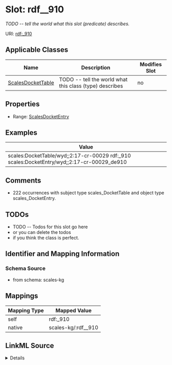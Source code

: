 

# Slot: rdf__910


_TODO -- tell the world what this slot (predicate) describes._





URI: [rdf:_910](http://www.w3.org/1999/02/22-rdf-syntax-ns#_910)



<!-- no inheritance hierarchy -->





## Applicable Classes

| Name | Description | Modifies Slot |
| --- | --- | --- |
| [ScalesDocketTable](../classes/ScalesDocketTable.md) | TODO -- tell the world what this class (type) describes |  no  |







## Properties

* Range: [ScalesDocketEntry](../classes/ScalesDocketEntry.md)






## Examples

| Value |
| --- |
| scales:DocketTable/wyd;;2:17-cr-00029 rdf:_910 scales:DocketEntry/wyd;;2:17-cr-00029_de910 |

## Comments

* 222 occurrences with subject type scales_DocketTable and object type scales_DocketEntry.

## TODOs

* TODO -- Todos for this slot go here
* or you can delete the todos
* if you think the class is perfect.

## Identifier and Mapping Information







### Schema Source


* from schema: scales-kg




## Mappings

| Mapping Type | Mapped Value |
| ---  | ---  |
| self | rdf:_910 |
| native | scales-kg/:rdf__910 |




## LinkML Source

<details>
```yaml
name: rdf__910
description: TODO -- tell the world what this slot (predicate) describes.
todos:
- TODO -- Todos for this slot go here
- or you can delete the todos
- if you think the class is perfect.
comments:
- 222 occurrences with subject type scales_DocketTable and object type scales_DocketEntry.
examples:
- value: scales:DocketTable/wyd;;2:17-cr-00029 rdf:_910 scales:DocketEntry/wyd;;2:17-cr-00029_de910
from_schema: scales-kg
rank: 1000
slot_uri: rdf:_910
alias: rdf__910
domain_of:
- scales_DocketTable
range: scales_DocketEntry

```
</details>